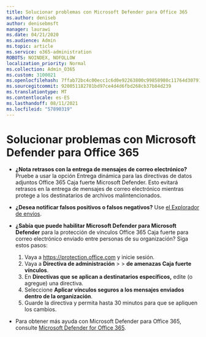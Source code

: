 ```yaml
---
title: Solucionar problemas con Microsoft Defender para Office 365
ms.author: deniseb
author: denisebmsft
manager: laurawi
ms.date: 04/21/2020
ms.audience: Admin
ms.topic: article
ms.service: o365-administration
ROBOTS: NOINDEX, NOFOLLOW
localization_priority: Normal
ms.collection: Admin_O365
ms.custom: 3100021
ms.openlocfilehash: 7ffab72bc4c00ecc1c6d0e92263800c99858980c11764d307914635370306087
ms.sourcegitcommit: 920051182781bd97ce4d4d6fbd268cb37b84d239
ms.translationtype: MT
ms.contentlocale: es-ES
ms.lasthandoff: 08/11/2021
ms.locfileid: "57890319"
---
```

# <a name="troubleshoot-issues-with-microsoft-defender-for-office-365"></a>Solucionar problemas con Microsoft Defender para Office 365

- **¿Nota retrasos con la entrega de mensajes de correo electrónico?** Pruebe a usar la opción Entrega dinámica para las directivas de datos adjuntos Office 365 Caja fuerte Microsoft Defender. Esto evitará retrasos en la entrega de mensajes de correo electrónico mientras protege a los destinatarios de archivos malintencionados.
- **¿Desea notificar falsos positivos o falsos negativos?** Use [el Explorador de envíos](https://protection.office.com/reportsubmission).
- **¿Sabía que puede habilitar Microsoft Defender para Microsoft Defender** para la protección de vínculos Office 365 Caja fuerte para correo electrónico enviado entre personas de su organización? Siga estos pasos:
    1. Vaya a https://protection.office.com y inicie sesión.
    2. Vaya a **Directiva de administración**  >    >  **de amenazas Caja fuerte vínculos**.
    3. En **Directivas que se aplican a destinatarios específicos,** edite (o agregue) una directiva.
    4. Seleccione **Aplicar vínculos seguros a los mensajes enviados dentro de la organización**.
    5. Guarde la directiva y permita hasta 30 minutos para que se apliquen los cambios.

- Para obtener más ayuda con Microsoft Defender para Office 365, consulte [Microsoft Defender for Office 365](https://docs.microsoft.com/microsoft-365/security/office-365-security/office-365-atp).